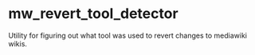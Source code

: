 # mw_revert_tool_detector
Utility for figuring out what tool was used to revert changes to mediawiki wikis.   
